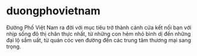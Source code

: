 # duongphovietnam
Đường Phố Việt Nam ra đời với mục tiêu trở thành cánh cửa kết nối bạn với nhịp sống đô thị chân thực nhất, từ những con hẻm nhỏ bình dị đến những đại lộ sầm uất, từ quán cóc ven đường đến các trung tâm thương mại sang trọng.
